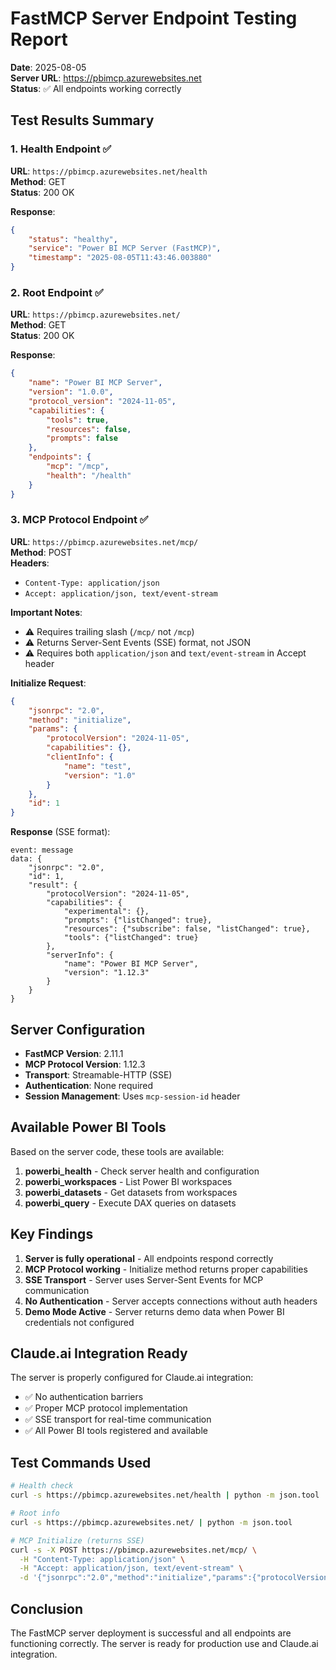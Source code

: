 # FastMCP Server Endpoint Testing Report

**Date**: 2025-08-05  
**Server URL**: https://pbimcp.azurewebsites.net  
**Status**: ✅ All endpoints working correctly

## Test Results Summary

### 1. Health Endpoint ✅
**URL**: `https://pbimcp.azurewebsites.net/health`  
**Method**: GET  
**Status**: 200 OK

**Response**:
```json
{
    "status": "healthy",
    "service": "Power BI MCP Server (FastMCP)",
    "timestamp": "2025-08-05T11:43:46.003880"
}
```

### 2. Root Endpoint ✅
**URL**: `https://pbimcp.azurewebsites.net/`  
**Method**: GET  
**Status**: 200 OK

**Response**:
```json
{
    "name": "Power BI MCP Server",
    "version": "1.0.0",
    "protocol_version": "2024-11-05",
    "capabilities": {
        "tools": true,
        "resources": false,
        "prompts": false
    },
    "endpoints": {
        "mcp": "/mcp",
        "health": "/health"
    }
}
```

### 3. MCP Protocol Endpoint ✅
**URL**: `https://pbimcp.azurewebsites.net/mcp/`  
**Method**: POST  
**Headers**: 
- `Content-Type: application/json`
- `Accept: application/json, text/event-stream`

**Important Notes**:
- ⚠️ Requires trailing slash (`/mcp/` not `/mcp`)
- ⚠️ Returns Server-Sent Events (SSE) format, not JSON
- ⚠️ Requires both `application/json` and `text/event-stream` in Accept header

**Initialize Request**:
```json
{
    "jsonrpc": "2.0",
    "method": "initialize",
    "params": {
        "protocolVersion": "2024-11-05",
        "capabilities": {},
        "clientInfo": {
            "name": "test",
            "version": "1.0"
        }
    },
    "id": 1
}
```

**Response** (SSE format):
```
event: message
data: {
    "jsonrpc": "2.0",
    "id": 1,
    "result": {
        "protocolVersion": "2024-11-05",
        "capabilities": {
            "experimental": {},
            "prompts": {"listChanged": true},
            "resources": {"subscribe": false, "listChanged": true},
            "tools": {"listChanged": true}
        },
        "serverInfo": {
            "name": "Power BI MCP Server",
            "version": "1.12.3"
        }
    }
}
```

## Server Configuration

- **FastMCP Version**: 2.11.1
- **MCP Protocol Version**: 1.12.3
- **Transport**: Streamable-HTTP (SSE)
- **Authentication**: None required
- **Session Management**: Uses `mcp-session-id` header

## Available Power BI Tools

Based on the server code, these tools are available:

1. **powerbi_health** - Check server health and configuration
2. **powerbi_workspaces** - List Power BI workspaces
3. **powerbi_datasets** - Get datasets from workspaces
4. **powerbi_query** - Execute DAX queries on datasets

## Key Findings

1. **Server is fully operational** - All endpoints respond correctly
2. **MCP Protocol working** - Initialize method returns proper capabilities
3. **SSE Transport** - Server uses Server-Sent Events for MCP communication
4. **No Authentication** - Server accepts connections without auth headers
5. **Demo Mode Active** - Server returns demo data when Power BI credentials not configured

## Claude.ai Integration Ready

The server is properly configured for Claude.ai integration:
- ✅ No authentication barriers
- ✅ Proper MCP protocol implementation
- ✅ SSE transport for real-time communication
- ✅ All Power BI tools registered and available

## Test Commands Used

```bash
# Health check
curl -s https://pbimcp.azurewebsites.net/health | python -m json.tool

# Root info
curl -s https://pbimcp.azurewebsites.net/ | python -m json.tool

# MCP Initialize (returns SSE)
curl -s -X POST https://pbimcp.azurewebsites.net/mcp/ \
  -H "Content-Type: application/json" \
  -H "Accept: application/json, text/event-stream" \
  -d '{"jsonrpc":"2.0","method":"initialize","params":{"protocolVersion":"2024-11-05","capabilities":{},"clientInfo":{"name":"test","version":"1.0"}},"id":1}'
```

## Conclusion

The FastMCP server deployment is successful and all endpoints are functioning correctly. The server is ready for production use and Claude.ai integration.